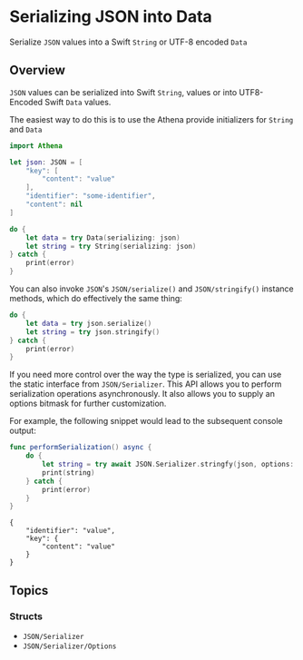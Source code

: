 # Serializing JSON into Data

Serialize ``JSON`` values into a Swift `String` or UTF-8 encoded `Data`

## Overview

``JSON`` values can be serialized into Swift `String`, values or into UTF8-Encoded Swift `Data` values.

The easiest way to do this is to use the Athena provide initializers for `String` and `Data`

```swift
import Athena

let json: JSON = [
    "key": [
        "content": "value"
    ],
    "identifier": "some-identifier",
    "content": nil
]

do {
    let data = try Data(serializing: json)
    let string = try String(serializing: json)
} catch {
    print(error)
}
```

You can also invoke ``JSON``'s ``JSON/serialize()`` and ``JSON/stringify()`` instance methods, which do effectively the same thing:

```swift
do {
    let data = try json.serialize()
    let string = try json.stringify()
} catch {
    print(error)
}
```

If you need more control over the way the type is serialized, you can use the static interface from ``JSON/Serializer``.
This API allows you to perform serialization operations asynchronously. It also allows you to supply an options bitmask for further customization.

For example, the following snippet would lead to the subsequent console output:

```swift
func performSerialization() async {
    do {
        let string = try await JSON.Serializer.stringfy(json, options: [.nullSkipsKey, .sortedKeys, .prettyPrinted])
        print(string)
    } catch {
        print(error)
    }
}
```

```
{
    "identifier": "value",
    "key": {
        "content": "value"
    }
}
```

## Topics

### Structs

- ``JSON/Serializer``
- ``JSON/Serializer/Options``
